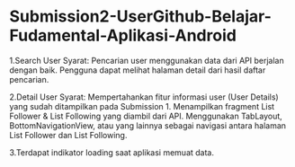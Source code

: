 # Submission2-UserGithub-Belajar-Fudamental-Aplikasi-Android
1.Search User
Syarat:
Pencarian user menggunakan data dari API berjalan dengan baik.
Pengguna dapat melihat halaman detail dari hasil daftar pencarian.

2.Detail User
Syarat:
Mempertahankan fitur informasi user (User Details) yang sudah ditampilkan pada Submission 1.
Menampilkan fragment List Follower & List Following yang diambil dari API.
Menggunakan TabLayout, BottomNavigationView, atau yang lainnya sebagai navigasi antara halaman List Follower dan List Following.

3.Terdapat indikator loading saat aplikasi memuat data.
